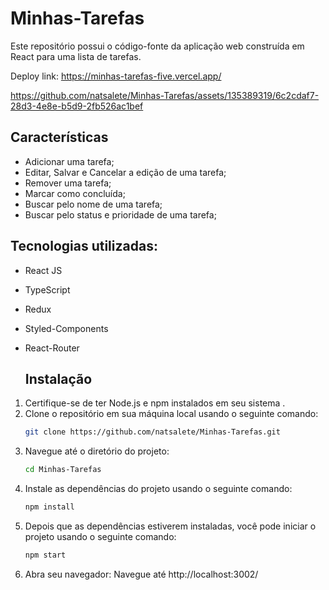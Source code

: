 ﻿# Minhas-Tarefas

Este repositório possui o código-fonte da aplicação web construída em React para uma lista de tarefas.

Deploy link: https://minhas-tarefas-five.vercel.app/

https://github.com/natsalete/Minhas-Tarefas/assets/135389319/6c2cdaf7-28d3-4e8e-b5d9-2fb526ac1bef

## Características

* Adicionar uma tarefa;
* Editar, Salvar e Cancelar a edição de uma tarefa;
* Remover uma tarefa;
* Marcar como concluída;
* Buscar pelo nome de uma tarefa;
* Buscar pelo status e prioridade de uma tarefa;

## Tecnologias utilizadas:
* React JS
* TypeScript
* Redux
* Styled-Components
* React-Router

  ## Instalação

1. Certifique-se de ter Node.js e npm instalados em seu sistema .
2. Clone o repositório em sua máquina local usando o seguinte comando:
   ```bash
   git clone https://github.com/natsalete/Minhas-Tarefas.git

3. Navegue até o diretório do projeto:
   ```bash
   cd Minhas-Tarefas

4. Instale as dependências do projeto usando o seguinte comando:
   ```bash
   npm install

5. Depois que as dependências estiverem instaladas, você pode iniciar o projeto usando o seguinte comando:
   ```bash
   npm start

6. Abra seu navegador: Navegue até http://localhost:3002/
